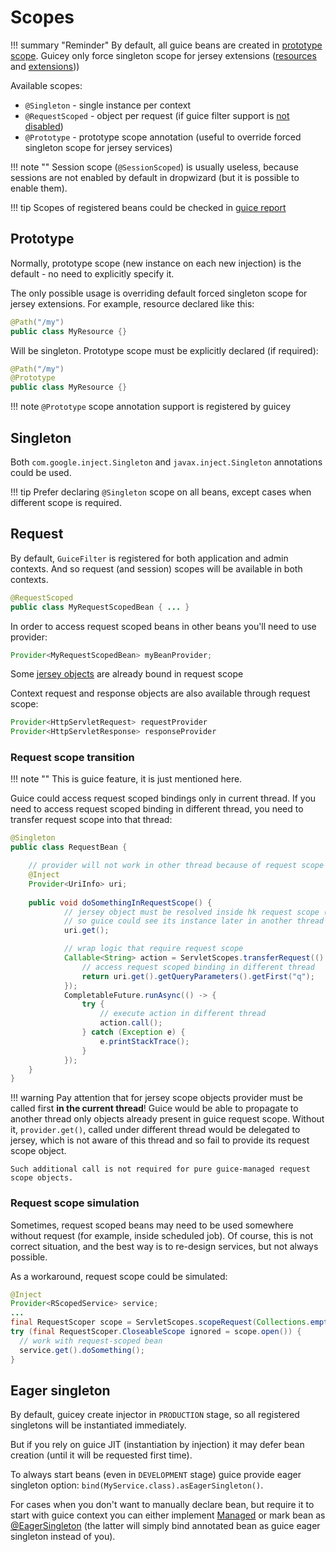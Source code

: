 # Scopes

!!! summary "Reminder"
    By default, all guice beans are created in [prototype scope](https://github.com/google/guice/wiki/Scopes).
    Guicey only force singleton scope for jersey extensions ([resources](../../installers/resource.md) and [extensions](../../installers/jersey-ext.md)))
    
Available scopes:

* `@Singleton` - single instance per context
* `@RequestScoped` - object per request (if guice filter support is [not disabled](../web.md#disable-servletmodule-support))
* `@Prototype` - prototype scope annotation (useful to override forced singleton scope for jersey services)

!!! note ""
    Session scope (`@SessionScoped`) is usually useless, because sessions are not enabled by default in dropwizard (but it is possible to enable them).

!!! tip
    Scopes of registered beans could be checked in [guice report](../diagnostic/guice-report.md)

## Prototype

Normally, prototype scope (new instance on each new injection) is the default - no need to explicitly specify it.

The only possible usage is overriding default forced singleton scope for jersey extensions.
For example, resource declared like this:

```java                  
@Path("/my")
public class MyResource {}
```        

Will be singleton. Prototype scope must be explicitly declared (if required):

```java                  
@Path("/my")
@Prototype
public class MyResource {}
```              

!!! note
    `@Prototype` scope annotation support is registered by guicey

## Singleton

Both `com.google.inject.Singleton` and `javax.inject.Singleton` annotations could be used.

!!! tip
    Prefer declaring `@Singleton` scope on all beans, except cases when different scope is required.     

## Request

By default, `GuiceFilter` is registered for both application and admin contexts. 
And so request (and session) scopes will be available in both contexts.

```java
@RequestScoped
public class MyRequestScopedBean { ... }
```

In order to access request scoped beans in other beans you'll need to use provider:

```java
Provider<MyRequestScopedBean> myBeanProvider;
```

Some [jersey objects](bindings.md#jersey-specific-bindings) are already bound in request scope  

Context request and response objects are also available through request scope:

```java
Provider<HttpServletRequest> requestProvider
Provider<HttpServletResponse> responseProvider
```         

### Request scope transition

!!! note ""
    This is guice feature, it is just mentioned here.

Guice could access request scoped bindings only in current thread. If you need to access 
request scoped binding in different thread, you need to transfer request scope into that thread:

```java
@Singleton 
public class RequestBean {

    // provider will not work in other thread because of request scope
    @Inject
    Provider<UriInfo> uri;
    
    public void doSomethingInRequestScope() {
            // jersey object must be resolved inside hk request scope (to store it in guice request scope)
            // so guice could see its instance later in another thread
            uri.get();

            // wrap logic that require request scope 
            Callable<String> action = ServletScopes.transferRequest(() -> {
                // access request scoped binding in different thread 
                return uri.get().getQueryParameters().getFirst("q");
            });            
            CompletableFuture.runAsync(() -> {
                try {
                    // execute action in different thread
                    action.call();
                } catch (Exception e) {
                    e.printStackTrace();
                }
            });
    }
}            
```

!!! warning
    Pay attention that for jersey scope objects provider must be called first **in the current thread**!
    Guice would be able to propagate to another thread only objects already present in guice request scope.
    Without it, `provider.get()`, called under different thread would be delegated to jersey,
    which is not aware of this thread and so fail to provide its request scope object.
    
    Such additional call is not required for pure guice-managed request scope objects.  

### Request scope simulation

Sometimes, request scoped beans may need to be used somewhere without request (for example,
inside scheduled job). Of course, this is not correct situation, and the best way is to re-design
services, but not always possible.

As a workaround, request scope could be simulated:

```java
@Inject
Provider<RScopedService> service;
...
final RequestScoper scope = ServletScopes.scopeRequest(Collections.emptyMap());
try (final RequestScoper.CloseableScope ignored = scope.open()) {
  // work with request-scoped bean
  service.get().doSomething();
}
```  

## Eager singleton

By default, guicey create injector in `PRODUCTION` stage, so all registered singletons
will be instantiated immediately.

But if you rely on guice JIT (instantiation by injection) it may defer bean creation 
(until it will be requested first time).

To always start beans (even in `DEVELOPMENT` stage) guice provide eager singleton option:
`bind(MyService.class).asEagerSingleton()`.

For cases when you don't want to manually declare bean, but require it to start with guice context
you can either implement [Managed](../../installers/managed.md) or mark bean 
as [@EagerSingleton](../../installers/eager.md) (the latter will simply bind annotated bean as
guice eager singleton instead of you).
